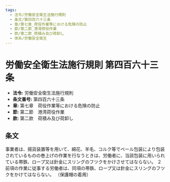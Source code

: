 ```yaml
---
tags:
  - 法令/労働安全衛生法施行規則
  - 条文/第四百六十三条
  - 章/第七章_荷役作業等における危険の防止
  - 節/第二節_港湾荷役作業
  - 款/第二款_荷積み及び荷卸し
  - 体系/労働安全衛生
---
```

# 労働安全衛生法施行規則 第四百六十三条

- **法令:** 労働安全衛生法施行規則
- **条文番号:** 第四百六十三条
- **章:** 第七章　荷役作業等における危険の防止
- **節:** 第二節　港湾荷役作業
- **款:** 第二款　荷積み及び荷卸し

## 条文
事業者は、揚貨装置等を用いて、綿花、羊毛、コルク等でベール包装により包装されているものの巻上げの作業を行なうときは、労働者に、当該包装に用いられている帯鉄、ロープ又は針金にスリングのフツクをかけさせてはならない。
２　前項の作業に従事する労働者は、同項の帯鉄、ロープ又は針金にスリングのフツクをかけてはならない。
（保護帽の着用）

